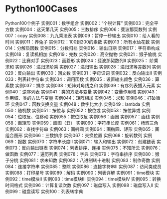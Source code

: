 # Python100Cases
Python100个例子
实例001：数字组合
实例002：“个税计算”
实例003：完全平方数
实例004：这天第几天
实例005：三数排序
实例006：斐波那契数列
实例007：copy
实例008：九九乘法表
实例009：暂停一秒输出
实例010：给人看的时间
实例011：养兔子 
实例012：100到200的素数
实例013：所有水仙花数
实例014：分解质因数
实例015：分数归档
实例016：输出日期
实例017：字符串构成
实例018：复读机相加
实例019：完数
实例020：高空抛物
实例021：猴子偷桃
实例022：比赛对手
实例023：画菱形
实例024：斐波那契数列II
实例025： 阶乘求和
实例026：递归求阶乘
实例027：递归输出
实例028：递归求等差数列
实例029：反向输出
实例030：回文数
实例031：字母识词
实例032：反向输出II
实例033：列表转字符串
实例034：调用函数
实例035：设置输出颜色
实例036：算素数
实例037：排序
实例038：矩阵对角线之和
实例039：有序列表插入元素
实例040：逆序列表
实例041：类的方法与变量
实例042：变量作用域
实例043：作用域、类的方法与变量
实例044：矩阵相加
实例045：求和
实例046：打破循环
实例047：函数交换变量
实例048：数字比大小
实例049：lambda
实例050：随机数
实例051：按位与
实例052：按位或
实例053：按位异或
实例054：位取反、位移动
实例055：按位取反
实例056：画圈
实例057：画线
实例058：画矩形
实例059：画图（丑）
实例060：字符串长度
实例061：杨辉三角
实例062：查找字符串
实例063：画椭圆
实例064：画椭圆、矩形
实例065：画组合图形
实例066：三数排序
实例067：交换位置
实例068：旋转数列
实例069：报数
实例070：字符串长度II
实例071：输入和输出
实例072：创建链表
实例073：反向输出链表
实例074：列表排序、连接
实例075：不知所云
实例076：做函数
实例077：遍历列表
实例078：字典
实例079：字符串排序
实例080：猴子分桃
实例081：求未知数
实例082：八进制转十进制
实例083：制作奇数
实例084：连接字符串
实例085：整除
实例086：连接字符串II
实例087：访问类成员
实例088：打印星号
实例089：解码
实例090：列表详解
实例091：time模块
实例092：time模块II
实例093：time模块III
实例094：time模块IV
实例095：转换时间格式
实例096：计算复读次数
实例097：磁盘写入
实例098：磁盘写入II
实例099：磁盘读写
实例100：列表转字典
